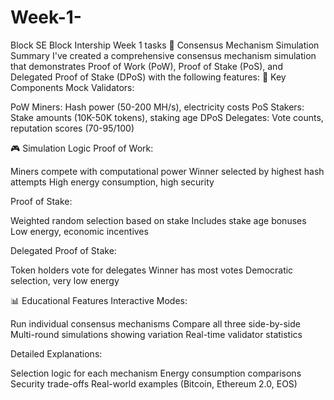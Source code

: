 # Week-1-
Block SE Block Intership Week 1 tasks
🎯 Consensus Mechanism Simulation Summary
I've created a comprehensive consensus mechanism simulation that demonstrates Proof of Work (PoW), Proof of Stake (PoS), and Delegated Proof of Stake (DPoS) with the following features:
🔧 Key Components
Mock Validators:

PoW Miners: Hash power (50-200 MH/s), electricity costs
PoS Stakers: Stake amounts (10K-50K tokens), staking age
DPoS Delegates: Vote counts, reputation scores (70-95/100)

🎮 Simulation Logic
Proof of Work:

Miners compete with computational power
Winner selected by highest hash attempts
High energy consumption, high security

Proof of Stake:

Weighted random selection based on stake
Includes stake age bonuses
Low energy, economic incentives

Delegated Proof of Stake:

Token holders vote for delegates
Winner has most votes
Democratic selection, very low energy

📊 Educational Features
Interactive Modes:

Run individual consensus mechanisms
Compare all three side-by-side
Multi-round simulations showing variation
Real-time validator statistics

Detailed Explanations:

Selection logic for each mechanism
Energy consumption comparisons
Security trade-offs
Real-world examples (Bitcoin, Ethereum 2.0, EOS)
